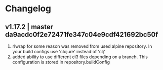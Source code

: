 # Changelog

## v1.17.2 | master da9acdc0f2e72471fe347c04e9cdf421692bc50f

1. rlwrap for some reason was removed from used alpine repository. In your build configs use 'clojure' instead of 'clj'
2. added ability to use different ci3 files depending on a branch. This configuration is stored in repository.buildConfig
